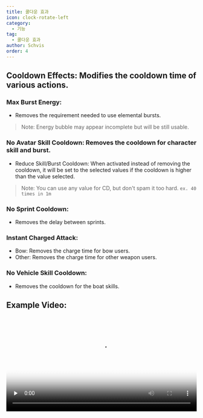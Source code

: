 ```yaml
---
title: 쿨다운 효과
icon: clock-rotate-left
category:
  - 기능
tag:
  - 쿨다운 효과
author: Schvis
order: 4
---
```


## Cooldown Effects: Modifies the cooldown time of various actions.
### Max Burst Energy:
- Removes the requirement needed to use elemental bursts.
> Note: Energy bubble may appear incomplete but will be still usable.
### No Avatar Skill Cooldown: Removes the cooldown for character skill and burst.
- Reduce Skill/Burst Cooldown: When activated instead of removing the cooldown, it will be set to the selected values if the cooldown is higher than the value selected.
> Note: You can use any value for CD, but don't spam it too hard. `ex. 40 times in 1m`
### No Sprint Cooldown:
- Removes the delay between sprints.
### Instant Charged Attack:
- Bow: Removes the charge time for bow users.
- Other: Removes the charge time for other weapon users.
### No Vehicle Skill Cooldown:
- Removes the cooldown for the boat skills.

## Example Video:

<video controls preload="none" width="100%" poster="https://nextcloud.atruicardona.xyz/s/6Gf3Wnc5F5bAfay/preview"><source src="https://nextcloud.atruicardona.xyz/s/6Gf3Wnc5F5bAfay/download" type="video/mp4"></video>
